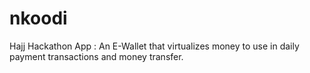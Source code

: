 # nkoodi
Hajj Hackathon App : An E-Wallet that virtualizes money to use in daily payment transactions and money transfer.
